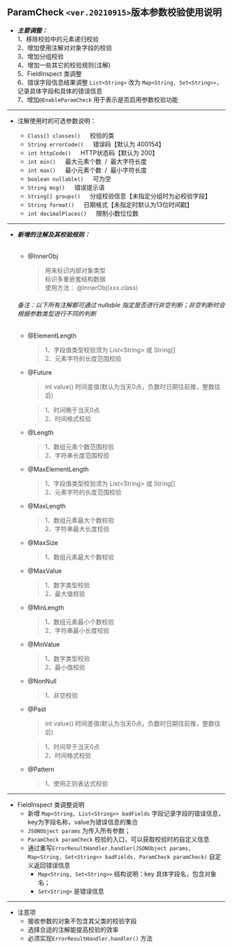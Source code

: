 ParamCheck `<ver.20210915>`版本参数校验使用说明
--

* **_主要调整：_**  
1、移除校验中的元素递归校验  
2、增加使用注解对对象字段的校验  
3、增加分组校验  
4、增加一些其它的校验规则(注解)  
5、FieldInspect 类调整  
6、错误字段信息结果调整  `List<String>` 改为 `Map<String, Set<String>>`，记录具体字段和具体的错误信息  
7、增加`@EnableParamCheck` 用于表示是否启用参数校验功能


---
* 注解使用时的可选参数说明：  

    * `Class[] classes()` &emsp; 校验的类
    * `String errorCode()` &emsp; 错误码【默认为 400154】
    * `int httpCode()` &emsp; HTTP状态码【默认为 200】
    * `int min()` &emsp; 最大元素个数&nbsp; /&nbsp; 最大字符长度
    * `int max()` &emsp; 最小元素个数&nbsp; /&nbsp; 最小字符长度
    * `boolean nullable()` &emsp; 可为空
    * `String msg()` &emsp; 错误提示语  
    * `String[] groups()` &emsp; 分组校验信息【未指定分组时为必校验字段】
    * `String format()` &emsp; 日期格式【未指定时默认为13位时间戳】
    * `int decimalPlaces()` &emsp; 限制小数位位数
    
   
---  

*  **_新增的注解及其校验规则：_**  
  
   ######  
    
      * @InnerObj   
    
        > 用来标识内部对象类型  
          标识多重嵌套结构数据    
          使用方法：   @InnerObj(xxx.class)
        
   ###### 备注：以下所有注解都可通过 nullable 指定是否进行非空判断；非空判断时会根据参数类型进行不同的判断
       
     * @ElementLength 
        
       > 1、字段值类型校验须为 List\<String> 或 String[]  
         2、元素字符的长度范围校验  
 
     * @Future
       > int value() 时间差值(默认为当天0点，负数时日期往前推，整数往后)  
       
       > 1、时间晚于当天0点   
         2、时间格式校验

     * @Length
       > 1、数组元素个数范围校验  
         2、字符串长度范围校验
         
     * @MaxElementLength
       > 1、字段值类型校验须为 List\<String> 或 String[]  
         2、元素字符的长度范围校验  
        
     * @MaxLength
       > 1、数组元素最大个数校验  
         2、字符串最大长度校验
    
     * @MaxSize
       > 1、数组元素最大个数校验
      
     * @MaxValue
       > 1、数字类型校验  
         2、最大值校验
     
     * @MinLength
       > 1、数组元素最小个数校验  
         2、字符串最小长度校验
         
     * @MinValue
       > 1、数字类型校验   
         2、最小值校验
        
     * @NonNull
       > 1、非空校验 

     * @Past
        > int value() 时间差值(默认为当天0点，负数时日期往前推，整数往后)
        
        > 1、时间早于当天0点  
          2、时间格式校验
          
     * @Pattern
        > 1、使用正则表达式校验

---

*  FieldInspect 类调整说明
    * 新增 `Map<String, List<String>> badFields` 字段记录字段的错误信息，key为字段名称，value为错误信息的集合
    * `JSONObject params` 为传入所有参数；
    * `ParamCheck paramCheck` 校验的入口，可以获取校验时的自定义信息
    * 通过重写`ErrorResultHandler.handler(JSONObject params, Map<String, Set<String>> badFields, ParamCheck paramCheck)` 自定义返回错误信息  
        * `Map<String, Set<String>>` 结构说明：key 具体字段名，包含对象名；
        * `Set<String>` 是错误信息
     
    
---
* 注意项
    * 接收参数的对象不包含其父类的校验字段
    * 选择合适的注解能提高校验的效率
    * 必须实现`ErrorResultHandler.handler()` 方法